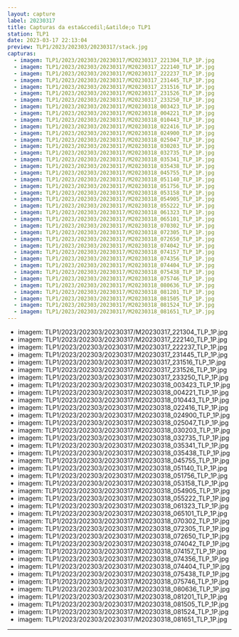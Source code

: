 ```yaml
---
layout: capture
label: 20230317
title: Capturas da esta&ccedil;&atilde;o TLP1
station: TLP1
date: 2023-03-17 22:13:04
preview: TLP1/2023/202303/20230317/stack.jpg
capturas:
  - imagem: TLP1/2023/202303/20230317/M20230317_221304_TLP_1P.jpg
  - imagem: TLP1/2023/202303/20230317/M20230317_222140_TLP_1P.jpg
  - imagem: TLP1/2023/202303/20230317/M20230317_222237_TLP_1P.jpg
  - imagem: TLP1/2023/202303/20230317/M20230317_231445_TLP_1P.jpg
  - imagem: TLP1/2023/202303/20230317/M20230317_231516_TLP_1P.jpg
  - imagem: TLP1/2023/202303/20230317/M20230317_231526_TLP_1P.jpg
  - imagem: TLP1/2023/202303/20230317/M20230317_233250_TLP_1P.jpg
  - imagem: TLP1/2023/202303/20230317/M20230318_003423_TLP_1P.jpg
  - imagem: TLP1/2023/202303/20230317/M20230318_004221_TLP_1P.jpg
  - imagem: TLP1/2023/202303/20230317/M20230318_010443_TLP_1P.jpg
  - imagem: TLP1/2023/202303/20230317/M20230318_022416_TLP_1P.jpg
  - imagem: TLP1/2023/202303/20230317/M20230318_024900_TLP_1P.jpg
  - imagem: TLP1/2023/202303/20230317/M20230318_025047_TLP_1P.jpg
  - imagem: TLP1/2023/202303/20230317/M20230318_030203_TLP_1P.jpg
  - imagem: TLP1/2023/202303/20230317/M20230318_032735_TLP_1P.jpg
  - imagem: TLP1/2023/202303/20230317/M20230318_035341_TLP_1P.jpg
  - imagem: TLP1/2023/202303/20230317/M20230318_035438_TLP_1P.jpg
  - imagem: TLP1/2023/202303/20230317/M20230318_045755_TLP_1P.jpg
  - imagem: TLP1/2023/202303/20230317/M20230318_051140_TLP_1P.jpg
  - imagem: TLP1/2023/202303/20230317/M20230318_051756_TLP_1P.jpg
  - imagem: TLP1/2023/202303/20230317/M20230318_053158_TLP_1P.jpg
  - imagem: TLP1/2023/202303/20230317/M20230318_054905_TLP_1P.jpg
  - imagem: TLP1/2023/202303/20230317/M20230318_055222_TLP_1P.jpg
  - imagem: TLP1/2023/202303/20230317/M20230318_061323_TLP_1P.jpg
  - imagem: TLP1/2023/202303/20230317/M20230318_065101_TLP_1P.jpg
  - imagem: TLP1/2023/202303/20230317/M20230318_070302_TLP_1P.jpg
  - imagem: TLP1/2023/202303/20230317/M20230318_072305_TLP_1P.jpg
  - imagem: TLP1/2023/202303/20230317/M20230318_072650_TLP_1P.jpg
  - imagem: TLP1/2023/202303/20230317/M20230318_074042_TLP_1P.jpg
  - imagem: TLP1/2023/202303/20230317/M20230318_074157_TLP_1P.jpg
  - imagem: TLP1/2023/202303/20230317/M20230318_074356_TLP_1P.jpg
  - imagem: TLP1/2023/202303/20230317/M20230318_074404_TLP_1P.jpg
  - imagem: TLP1/2023/202303/20230317/M20230318_075438_TLP_1P.jpg
  - imagem: TLP1/2023/202303/20230317/M20230318_075746_TLP_1P.jpg
  - imagem: TLP1/2023/202303/20230317/M20230318_080636_TLP_1P.jpg
  - imagem: TLP1/2023/202303/20230317/M20230318_081201_TLP_1P.jpg
  - imagem: TLP1/2023/202303/20230317/M20230318_081505_TLP_1P.jpg
  - imagem: TLP1/2023/202303/20230317/M20230318_081524_TLP_1P.jpg
  - imagem: TLP1/2023/202303/20230317/M20230318_081651_TLP_1P.jpg
---
```

  - imagem: TLP1/2023/202303/20230317/M20230317_221304_TLP_1P.jpg
  - imagem: TLP1/2023/202303/20230317/M20230317_222140_TLP_1P.jpg
  - imagem: TLP1/2023/202303/20230317/M20230317_222237_TLP_1P.jpg
  - imagem: TLP1/2023/202303/20230317/M20230317_231445_TLP_1P.jpg
  - imagem: TLP1/2023/202303/20230317/M20230317_231516_TLP_1P.jpg
  - imagem: TLP1/2023/202303/20230317/M20230317_231526_TLP_1P.jpg
  - imagem: TLP1/2023/202303/20230317/M20230317_233250_TLP_1P.jpg
  - imagem: TLP1/2023/202303/20230317/M20230318_003423_TLP_1P.jpg
  - imagem: TLP1/2023/202303/20230317/M20230318_004221_TLP_1P.jpg
  - imagem: TLP1/2023/202303/20230317/M20230318_010443_TLP_1P.jpg
  - imagem: TLP1/2023/202303/20230317/M20230318_022416_TLP_1P.jpg
  - imagem: TLP1/2023/202303/20230317/M20230318_024900_TLP_1P.jpg
  - imagem: TLP1/2023/202303/20230317/M20230318_025047_TLP_1P.jpg
  - imagem: TLP1/2023/202303/20230317/M20230318_030203_TLP_1P.jpg
  - imagem: TLP1/2023/202303/20230317/M20230318_032735_TLP_1P.jpg
  - imagem: TLP1/2023/202303/20230317/M20230318_035341_TLP_1P.jpg
  - imagem: TLP1/2023/202303/20230317/M20230318_035438_TLP_1P.jpg
  - imagem: TLP1/2023/202303/20230317/M20230318_045755_TLP_1P.jpg
  - imagem: TLP1/2023/202303/20230317/M20230318_051140_TLP_1P.jpg
  - imagem: TLP1/2023/202303/20230317/M20230318_051756_TLP_1P.jpg
  - imagem: TLP1/2023/202303/20230317/M20230318_053158_TLP_1P.jpg
  - imagem: TLP1/2023/202303/20230317/M20230318_054905_TLP_1P.jpg
  - imagem: TLP1/2023/202303/20230317/M20230318_055222_TLP_1P.jpg
  - imagem: TLP1/2023/202303/20230317/M20230318_061323_TLP_1P.jpg
  - imagem: TLP1/2023/202303/20230317/M20230318_065101_TLP_1P.jpg
  - imagem: TLP1/2023/202303/20230317/M20230318_070302_TLP_1P.jpg
  - imagem: TLP1/2023/202303/20230317/M20230318_072305_TLP_1P.jpg
  - imagem: TLP1/2023/202303/20230317/M20230318_072650_TLP_1P.jpg
  - imagem: TLP1/2023/202303/20230317/M20230318_074042_TLP_1P.jpg
  - imagem: TLP1/2023/202303/20230317/M20230318_074157_TLP_1P.jpg
  - imagem: TLP1/2023/202303/20230317/M20230318_074356_TLP_1P.jpg
  - imagem: TLP1/2023/202303/20230317/M20230318_074404_TLP_1P.jpg
  - imagem: TLP1/2023/202303/20230317/M20230318_075438_TLP_1P.jpg
  - imagem: TLP1/2023/202303/20230317/M20230318_075746_TLP_1P.jpg
  - imagem: TLP1/2023/202303/20230317/M20230318_080636_TLP_1P.jpg
  - imagem: TLP1/2023/202303/20230317/M20230318_081201_TLP_1P.jpg
  - imagem: TLP1/2023/202303/20230317/M20230318_081505_TLP_1P.jpg
  - imagem: TLP1/2023/202303/20230317/M20230318_081524_TLP_1P.jpg
  - imagem: TLP1/2023/202303/20230317/M20230318_081651_TLP_1P.jpg
---

